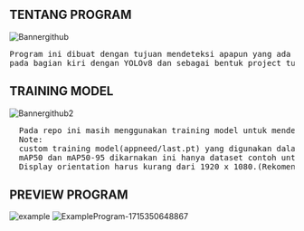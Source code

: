 ## TENTANG PROGRAM
![Bannergithub](https://github.com/Alfin45/YOLOv8-Screen-Capture-Detection-App/assets/161688299/19e54aff-58d1-4c1d-b7c3-cc98c38121a2)

<pre>
Program ini dibuat dengan tujuan mendeteksi apapun yang ada di dalam layar monitor 
pada bagian kiri dengan YOLOv8 dan sebagai bentuk project tugas akhir.
</pre>


## TRAINING MODEL
![Bannergithub2](https://github.com/Alfin45/YOLOv8-Screen-Capture-Detection-App/assets/161688299/55d60f0f-eb6a-475e-ab4a-57a28593dcde)

<pre>
  Pada repo ini masih menggunakan training model untuk mendeteksi no helmet, no gloves, dan no jacket
  Note:
  custom training model(appneed/last.pt) yang digunakan dalam mendeteksi masih kecil precision, recall, 
  mAP50 dan mAP50-95 dikarnakan ini hanya dataset contoh untuk membuat program berjalan.
  Display orientation harus kurang dari 1920 x 1080.(Rekomendasi 1600 x 900) 
</pre>


## PREVIEW PROGRAM
![example](https://github.com/Alfin45/YOLOv8-Screen-Capture-Detection-App/assets/161688299/ae685e4f-62bb-43a9-800c-5ad2733938c1)
![ExampleProgram-1715350648867](https://github.com/Alfin45/YOLOv8-Screen-Capture-Detection-App/assets/161688299/2a8bf745-f500-479b-b943-82fda4e581ba)





